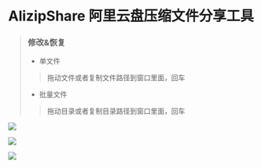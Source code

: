 # AlizipShare 阿里云盘压缩文件分享工具

> ### 修改&恢复
>
> * 单文件
>
> >  拖动文件或者复制文件路径到窗口里面，回车
>
> * 批量文件
>
> >    拖动目录或者复制目录路径到窗口里面，回车
>

![](https://dd-static.jd.com/ddimg/jfs/t1/105731/34/18956/29651/61447ef3E8481c93f/1e118fb94090b801.png)


![](https://dd-static.jd.com/ddimg/jfs/t1/208607/15/962/32074/61447ef3E56587b5e/dddaad148a2be7af.png)


![](https://dd-static.jd.com/ddimg/jfs/t1/208440/10/966/33249/61447ef3E090df1c3/1eb946c6372b2109.png)
